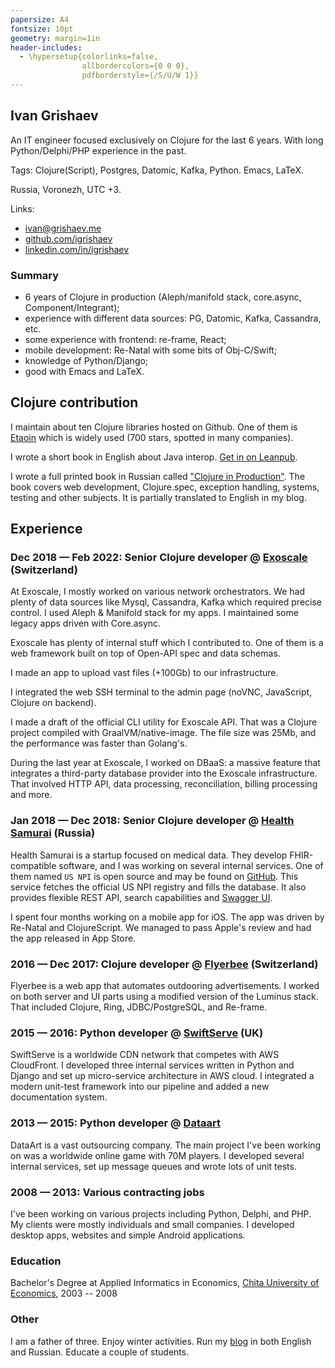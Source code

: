 ```yaml
---
papersize: A4
fontsize: 10pt
geometry: margin=1in
header-includes:
  - \hypersetup{colorlinks=false,
                allbordercolors={0 0 0},
                pdfborderstyle={/S/U/W 1}}
---
```


## Ivan Grishaev

An IT engineer focused exclusively on Clojure for the last 6 years. With long
Python/Delphi/PHP experience in the past.

Tags: Clojure(Script), Postgres, Datomic, Kafka, Python. Emacs, LaTeX.

Russia, Voronezh, UTC +3.

Links:

- [ivan@grishaev.me](mailto:ivan@grishaev.me)
- [github.com/igrishaev](https://github.com/igrishaev)
- [linkedin.com/in/igrishaev](https://linkedin.com/in/igrishaev)

### Summary
- 6 years of Clojure in production (Aleph/manifold stack, core.async,
  Component/Integrant);
- experience with different data sources: PG, Datomic, Kafka, Cassandra, etc.
- some experience with frontend: re-frame, React;
- mobile development: Re-Natal with some bits of Obj-C/Swift;
- knowledge of Python/Django;
- good with Emacs and LaTeX.

## Clojure contribution

[etaoin]: https://github.com/igrishaev/etaoin

I maintain about ten Clojure libraries hosted on Github. One of them is
[Etaoin][etaoin] which is widely used (700 stars, spotted in many companies).

[book-clj-interop]: https://leanpub.com/clojure-java-interop/

I wrote a short book in English about Java interop. [Get in on
Leanpub][book-clj-interop].

[book-clj-prod]: https://grishaev.me/clojure-in-prod/

I wrote a full printed book in Russian called ["Clojure in
Production"][book-clj-prod]. The book covers web development, Clojure.spec,
exception handling, systems, testing and other subjects. It is partially
translated to English in my blog.

## Experience

### Dec 2018 &mdash; Feb 2022: Senior Clojure developer @ [Exoscale](https://www.exoscale.com/) (Switzerland)

At Exoscale, I mostly worked on various network orchestrators. We had plenty of
data sources like Mysql, Cassandra, Kafka which required precise control. I used
Aleph & Manifold stack for my apps. I maintained some legacy apps driven with
Core.async.

Exoscale has plenty of internal stuff which I contributed to. One of them is a
web framework built on top of Open-API spec and data schemas.

I made an app to upload vast files (+100Gb) to our infrastructure.

I integrated the web SSH terminal to the admin page (noVNC, JavaScript, Clojure
on backend).

I made a draft of the official CLI utility for Exoscale API. That was a Clojure
project compiled with GraalVM/native-image. The file size was 25Mb, and the
performance was faster than Golang's.

During the last year at Exoscale, I worked on DBaaS: a massive feature that
integrates a third-party database provider into the Exoscale
infrastructure. That involved HTTP API, data processing, reconciliation, billing
processing and more.

### Jan 2018 &mdash; Dec 2018: Senior Clojure developer @ [Health Samurai](https://www.health-samurai.io/) (Russia)

[npi]: https://github.com/HealthSamurai/us-npi/
[npi-swagger]: https://npi.health-samurai.io/swagger

Health Samurai is a startup focused on medical data. They develop
FHIR-compatible software, and I was working on several internal services. One of
them named `US NPI` is open source and may be found on [GitHub][npi]. This
service fetches the official US NPI registry and fills the database. It also
provides flexible REST API, search capabilities and [Swagger UI][npi-swagger].

I spent four months working on a mobile app for iOS. The app was driven by
Re-Natal and ClojureScript. We managed to pass Apple's review and had the app
released in App Store.

### 2016 &mdash; Dec 2017: Clojure developer @ [Flyerbee](https://www.flyerbee.com/) (Switzerland)

Flyerbee is a web app that automates outdooring advertisements. I worked on both
server and UI parts using a modified version of the Luminus stack. That included
Clojure, Ring, JDBC/PostgreSQL, and Re-frame.

### 2015 &mdash; 2016: Python developer @ [SwiftServe](http://www.swiftserve.com/) (UK)

SwiftServe is a worldwide CDN network that competes with AWS CloudFront. I
developed three internal services written in Python and Django and set up
micro-service architecture in AWS cloud. I integrated a modern unit-test
framework into our pipeline and added a new documentation system.

### 2013 &mdash; 2015: Python developer @ [Dataart](http://www.dataart.com/)

DataArt is a vast outsourcing company. The main project I've been working on was
a worldwide online game with 70M players. I developed several internal
services, set up message queues and wrote lots of unit tests.

### 2008 &mdash; 2013: Various contracting jobs

I've been working on various projects including Python, Delphi, and PHP. My
clients were mostly individuals and small companies. I developed desktop apps,
websites and simple Android applications.

### Education

Bachelor's Degree at Applied Informatics in Economics, [Chita University of
Economics](http://narhoz-chita.ru/), 2003 -- 2008

### Other

I am a father of three. Enjoy winter activities. Run my [blog][blog] in both
English and Russian. Educate a couple of students.

[blog]: https://grishaev.me
